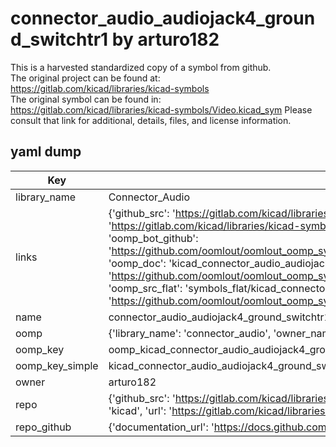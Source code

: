 # connector_audio_audiojack4_ground_switchtr1 by arturo182  
This is a harvested standardized copy of a symbol from github.  
The original project can be found at:  
https://gitlab.com/kicad/libraries/kicad-symbols  
The original symbol can be found in:
https://gitlab.com/kicad/libraries/kicad-symbols/Video.kicad_sym
Please consult that link for additional, details, files, and license information.  
## yaml dump  
| Key | Value |  
| --- | --- |  
| library_name | Connector_Audio |  
| links | {'github_src': 'https://gitlab.com/kicad/libraries/kicad-symbols/Video.kicad_sym', 'github_src_repo': 'https://gitlab.com/kicad/libraries/kicad-symbols', 'oomp_bot': 'kicad_connector_audio_audiojack4_ground_switchtr1/working', 'oomp_bot_github': 'https://github.com/oomlout/oomlout_oomp_symbol_bot/tree/main/kicad_connector_audio_audiojack4_ground_switchtr1/working', 'oomp_doc': 'kicad_connector_audio_audiojack4_ground_switchtr1/working', 'oomp_doc_github': 'https://github.com/oomlout/oomlout_oomp_symbol_doc/tree/main/kicad_connector_audio_audiojack4_ground_switchtr1/working', 'oomp_src_flat': 'symbols_flat/kicad_connector_audio_audiojack4_ground_switchtr1/working', 'oomp_src_flat_github': 'https://github.com/oomlout/oomlout_oomp_symbol_src/tree/main/kicad_connector_audio_audiojack4_ground_switchtr1/working'} |  
| name | connector_audio_audiojack4_ground_switchtr1 |  
| oomp | {'library_name': 'connector_audio', 'owner_name': 'kicad', 'symbol_name': 'connector_audio_audiojack4_ground_switchtr1'} |  
| oomp_key | oomp_kicad_connector_audio_audiojack4_ground_switchtr1 |  
| oomp_key_simple | kicad_connector_audio_audiojack4_ground_switchtr1 |  
| owner | arturo182 |  
| repo | {'github_src': 'https://gitlab.com/kicad/libraries/kicad-symbols/Video.kicad_sym', 'name': 'libraries/kicad-symbols', 'owner': 'kicad', 'url': 'https://gitlab.com/kicad/libraries/kicad-symbols'} |  
| repo_github | {'documentation_url': 'https://docs.github.com/rest/repos/repos#get-a-repository', 'message': 'Not Found'} |  

